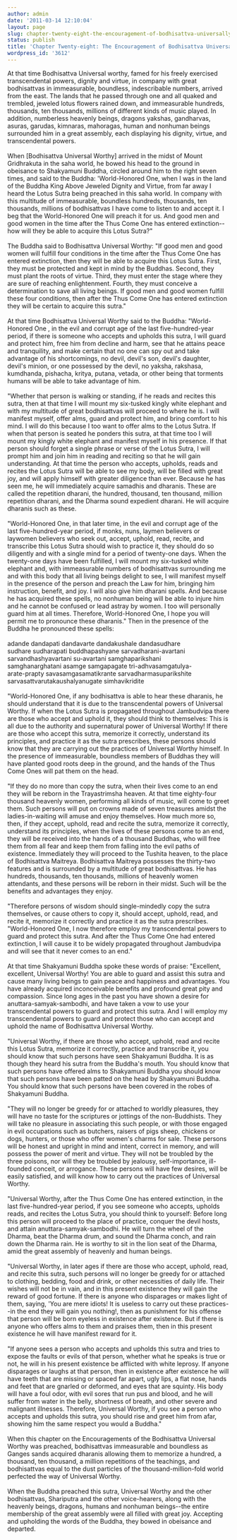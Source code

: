 ```yaml
---
author: admin
date: '2011-03-14 12:10:04'
layout: page
slug: chapter-twenty-eight-the-encouragement-of-bodhisattva-universally-worthy
status: publish
title: 'Chapter Twenty-eight: The Encouragement of Bodhisattva Universally Worthy'
wordpress_id: '3612'
---
```


At that time Bodhisattva Universal worthy, famed for his freely
exercised transcendental powers, dignity and virtue, in company with
great bodhisattvas in immeasurable, boundless, indescribable numbers,
arrived from the east. The lands that he passed through one and all
quaked and trembled, jeweled lotus flowers rained down, and immeasurable
hundreds, thousands, ten thousands, millions of different kinds of music
played. In addition, numberless heavenly beings, dragons yakshas,
gandharvas, asuras, garudas, kimnaras, mahoragas, human and nonhuman
beings surrounded him in a great assembly, each displaying his dignity,
virtue, and transcendental powers.\
 \
 When [Bodhisattva Universal Worthy] arrived in the midst of Mount
Gridhrakuta in the saha world, he bowed his head to the ground in
obeisance to Shakyamuni Buddha, circled around him to the right seven
times, and said to the Buddha: 'World-Honored One, when I was in the
land of the Buddha King Above Jeweled Dignity and Virtue, from far away
I heard the Lotus Sutra being preached in this saha world. In company
with this multitude of immeasurable, boundless hundreds, thousands, ten
thousands, millions of bodhisattvas I have come to listen to and accept
it. I beg that the World-Honored One will preach it for us. And good men
and good women in the time after the Thus Come One has entered
extinction--how will they be able to acquire this Lotus Sutra?"\
 \
 The Buddha said to Bodhisattva Universal Worthy: "If good men and good
women will fulfill four conditions in the time after the Thus Come One
has entered extinction, then they will be able to acquire this Lotus
Sutra. First, they must be protected and kept in mind by the Buddhas.
Second, they must plant the roots of virtue. Third, they must enter the
stage where they are sure of reaching enlightenment. Fourth, they must
conceive a determination to save all living beings. If good men and good
women fulfill these four conditions, then after the Thus Come One has
entered extinction they will be certain to acquire this sutra."\
 \
 At that time Bodhisattva Universal Worthy said to the Buddha:
"World-Honored One , in the evil and corrupt age of the last
five-hundred-year period, if there is someone who accepts and upholds
this sutra, I will guard and protect him, free him from decline and
harm, see that he attains peace and tranquility, and make certain that
no one can spy out and take advantage of his shortcomings, no devil,
devil's son, devil's daughter, devil's minion, or one possessed by the
devil, no yaksha, rakshasa, kumdhanda, pishacha, kritya, putana, vetada,
or other being that torments humans will be able to take advantage of
him.\
 \
 "Whether that person is walking or standing, if he reads and recites
this sutra, then at that time I will mount my six-tusked kingly white
elephant and with my multitude of great bodhisattvas will proceed to
where he is. I will manifest myself, offer alms, guard and protect him,
and bring comfort to his mind. I will do this because I too want to
offer alms to the Lotus Sutra. If when that person is seated he ponders
this sutra, at that time too I will mount my kingly white elephant and
manifest myself in his presence. If that person should forget a single
phrase or verse of the Lotus Sutra, I will prompt him and join him in
reading and reciting so that he will gain understanding. At that time
the person who accepts, upholds, reads and recites the Lotus Sutra will
be able to see my body, will be filled with great joy, and will apply
himself with greater diligence than ever. Because he has seen me, he
will immediately acquire samadhis and dharanis. These are called the
repetition dharani, the hundred, thousand, ten thousand, million
repetition dharani, and the Dharma sound expedient dharani. He will
acquire dharanis such as these.\
 \
 "World-Honored One, in that later time, in the evil and corrupt age of
the last five-hundred-year period, if monks, nuns, laymen believers or
laywomen believers who seek out, accept, uphold, read, recite, and
transcribe this Lotus Sutra should wish to practice it, they should do
so diligently and with a single mind for a period of twenty-one days.
When the twenty-one days have been fulfilled, I will mount my six-tusked
white elephant and, with immeasurable numbers of bodhisattvas
surrounding me and with this body that all living beings delight to see,
I will manifest myself in the presence of the person and preach the Law
for him, bringing him instruction, benefit, and joy. I will also give
him dharani spells. And because he has acquired these spells, no
nonhuman being will be able to injure him and he cannot be confused or
lead astray by women. I too will personally guard him at all times.
Therefore, World-Honored One, I hope you will permit me to pronounce
these dharanis." Then in the presence of the Buddha he pronounced these
spells:\
 \
 adande dandapati dandavarte dandakushale dandasudhare\
 sudhare sudharapati buddhapashyane sarvadharani-avartani\
 sarvandhashyavartani su-avartani samghaparikshani\
 samghanarghatani asamge samgapagate tri-adhvasamgatulya-\
 arate-prapty savasamgasamatikrante sarvadharmasuparikshite\
 sarvasattvarutakaushalyanugate simhavikridite\
 \
 "World-Honored One, if any bodhisattva is able to hear these dharanis,
he should understand that it is due to the transcendental powers of
Universal Worthy. If when the Lotus Sutra is propagated throughout
Jambudvipa there are those who accept and uphold it, they should think
to themselves: This is all due to the authority and supernatural power
of Universal Worthy! If there are those who accept this sutra, memorize
it correctly, understand its principles, and practice it as the sutra
prescribes, these persons should know that they are carrying out the
practices of Universal Worthy himself. In the presence of immeasurable,
boundless members of Buddhas they will have planted good roots deep in
the ground, and the hands of the Thus Come Ones will pat them on the
head.\
 \
 "If they do no more than copy the sutra, when their lives come to an
end they will be reborn in the Trayastrimsha heaven. At that time
eighty-four thousand heavenly women, performing all kinds of music, will
come to greet them. Such persons will put on crowns made of seven
treasures amidst the ladies-in-waiting will amuse and enjoy themselves.
How much more so, then, if they accept, uphold, read and recite the
sutra, memorize it correctly, understand its principles, when the lives
of these persons come to an end, they will be received into the hands of
a thousand Buddhas, who will free them from all fear and keep them from
falling into the evil paths of existence. Immediately they will proceed
to the Tushita heaven, to the place of Bodhisattva Maitreya. Bodhisattva
Maitreya possesses the thirty-two features and is surrounded by a
multitude of great bodhisattvas. He has hundreds, thousands, ten
thousands, millions of heavenly women attendants, and these persons will
be reborn in their midst. Such will be the benefits and advantages they
enjoy.\
 \
 "Therefore persons of wisdom should single-mindedly copy the sutra
themselves, or cause others to copy it, should accept, uphold, read, and
recite it, memorize it correctly and practice it as the sutra
prescribes. "World-Honored One, I now therefore employ my transcendental
powers to guard and protect this sutra. And after the Thus Come One had
entered extinction, I will cause it to be widely propagated throughout
Jambudvipa and will see that it never comes to an end."\
 \
 At that time Shakyamuni Buddha spoke these words of praise: "Excellent,
excellent, Universal Worthy! You are able to guard and assist this sutra
and cause many living beings to gain peace and happiness and advantages.
You have already acquired inconceivable benefits and profound great pity
and compassion. Since long ages in the past you have shown a desire for
anuttara-samyak-sambodhi, and have taken a vow to use your
transcendental powers to guard and protect this sutra. And I will employ
my transcendental powers to guard and protect those who can accept and
uphold the name of Bodhisattva Universal Worthy.\
 \
 "Universal Worthy, if there are those who accept, uphold, read and
recite this Lotus Sutra, memorize it correctly, practice and transcribe
it, you should know that such persons have seen Shakyamuni Buddha. It is
as though they heard his sutra from the Buddha's mouth. You should know
that such persons have offered alms to Shakyamuni Buddha you should know
that such persons have been patted on the head by Shakyamuni Buddha. You
should know that such persons have been covered in the robes of
Shakyamuni Buddha.\
 \
 "They will no longer be greedy for or attached to worldly pleasures,
they will have no taste for the scriptures or jottings of the
non-Buddhists. They will take no pleasure in associating this such
people, or with those engaged in evil occupations such as butchers,
raisers of pigs sheep, chickens or dogs, hunters, or those who offer
women's charms for sale. These persons will be honest and upright in
mind and intent, correct in memory, and will possess the power of merit
and virtue. They will not be troubled by the three poisons, nor will
they be troubled by jealousy, self-importance, ill-founded conceit, or
arrogance. These persons will have few desires, will be easily
satisfied, and will know how to carry out the practices of Universal
Worthy.\
 \
 "Universal Worthy, after the Thus Come One has entered extinction, in
the last five-hundred-year period, if you see someone who accepts,
upholds reads, and recites the Lotus Sutra, you should think to
yourself: Before long this person will proceed to the place of practice,
conquer the devil hosts, and attain anuttara-samyak-sambodhi. He will
turn the wheel of the Dharma, beat the Dharma drum, and sound the Dharma
conch, and rain down the Dharma rain. He is worthy to sit in the lion
seat of the Dharma, amid the great assembly of heavenly and human
beings.\
 \
 "Universal Worthy, in later ages if there are those who accept, uphold,
read, and recite this sutra, such persons will no longer be greedy for
or attached to clothing, bedding, food and drink, or other necessities
of daily life. Their wishes will not be in vain, and in this present
existence they will gain the reward of good fortune. If there is anyone
who disparages or makes light of them, saying, 'You are mere idiots! It
is useless to carry out these practices--in the end they will gain you
nothing!, then as punishment for his offense that person will be born
eyeless in existence after existence. But if there is anyone who offers
alms to them and praises them, then in this present existence he will
have manifest reward for it.\
 \
 "If anyone sees a person who accepts and upholds this sutra and tries
to expose the faults or evils of that person, whether what he speaks is
true or not, he will in his present existence be afflicted with white
leprosy. If anyone disparages or laughs at that person, then in
existence after existence he will have teeth that are missing or spaced
far apart, ugly lips, a flat nose, hands and feet that are gnarled or
deformed, and eyes that are squinty. His body will have a foul odor,
with evil sores that run pus and blood, and he will suffer from water in
the belly, shortness of breath, and other severe and malignant
illnesses. Therefore, Universal Worthy, if you see a person who accepts
and upholds this sutra, you should rise and greet him from afar, showing
him the same respect you would a Buddha."\
 \
 When this chapter on the Encouragements of the Bodhisattva Universal
Worthy was preached, bodhisattvas immeasurable and boundless as Ganges
sands acquired dharanis allowing them to memorize a hundred, a thousand,
ten thousand, a million repetitions of the teachings, and bodhisattvas
equal to the dust particles of the thousand-million-fold world perfected
the way of Universal Worthy.\
 \
 When the Buddha preached this sutra, Universal Worthy and the other
bodhisattvas, Shariputra and the other voice-hearers, along with the
heavenly beings, dragons, humans and nonhuman beings--the entire
membership of the great assembly were all filled with great joy.
Accepting and upholding the words of the Buddha, they bowed in obeisance
and departed.
